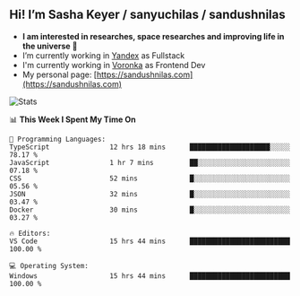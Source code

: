 ## Hi! I’m Sasha Keyer / sanyuchilas / sandushnilas

- **I am interested in researches, space researches and improving life in the universe 🌠** 
- I’m currently working in [Yandex](https://browser.yandex.ru/corp) as Fullstack
- I'm currently working in [Voronka](https://voronka-events.ru/about/) as Frontend Dev
- My personal page: [https://sandushnilas.com](https://sandushnilas.com)

![Stats](https://github-readme-stats.vercel.app/api?username=sanyuchilas&show_icons=true&theme=react&hide=issues&count_private=true&layout=compact)

<!--START_SECTION:waka-->
📊 **This Week I Spent My Time On** 

```text
💬 Programming Languages: 
TypeScript               12 hrs 18 mins      ████████████████████░░░░░   78.17 % 
JavaScript               1 hr 7 mins         ██░░░░░░░░░░░░░░░░░░░░░░░   07.18 % 
CSS                      52 mins             █░░░░░░░░░░░░░░░░░░░░░░░░   05.56 % 
JSON                     32 mins             █░░░░░░░░░░░░░░░░░░░░░░░░   03.47 % 
Docker                   30 mins             █░░░░░░░░░░░░░░░░░░░░░░░░   03.27 % 

🔥 Editors: 
VS Code                  15 hrs 44 mins      █████████████████████████   100.00 % 

💻 Operating System: 
Windows                  15 hrs 44 mins      █████████████████████████   100.00 % 
```


<!--END_SECTION:waka-->
